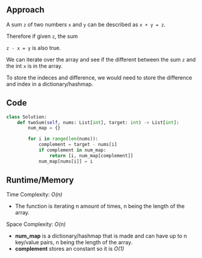## Approach

A sum `z` of two numbers `x` and `y` can be described as `x + y = z`.

Therefore if given `z`, the sum

`z - x = y` is also true.

We can iterate over the array and see if the different between the sum `z` and the int `x` is in the array.

To store the indeces and difference, we would need to store the difference and index in a dictionary/hashmap.

## Code

``` python
class Solution:
    def twoSum(self, nums: List[int], target: int) -> List[int]:
        num_map = {}

        for i in range(len(nums)):
            complement = target - nums[i]
            if complement in num_map:
                return [i, num_map[complement]]
            num_map[nums[i]] = i
```

## Runtime/Memory
Time Complexity: *O(n)*
- The function is iterating n amount of times, n being the length of the array.

Space Complexity: *O(n)*
- **num_map** is a dictionary/hashmap that is made and can have up to n key/value pairs, n being the length of the array.
- **complement** stores an constant so it is *O(1)*